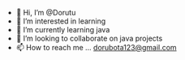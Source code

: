 - 👋 Hi, I’m @Dorutu
- 👀 I’m interested in learning
- 🌱 I’m currently learning java
- 💞️ I’m looking to collaborate on java projects
- 📫 How to reach me ... dorubota123@gmail.com

<!---
Dorutu/Dorutu is a ✨ special ✨ repository because its `README.md` (this file) appears on your GitHub profile.
You can click the Preview link to take a look at your changes.
--->
